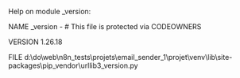 Help on module _version:

NAME
    _version - # This file is protected via CODEOWNERS

VERSION
    1.26.18

FILE
    d:\do\web\n8n_tests\projets\email_sender_1\projet\venv\lib\site-packages\pip\_vendor\urllib3\_version.py


